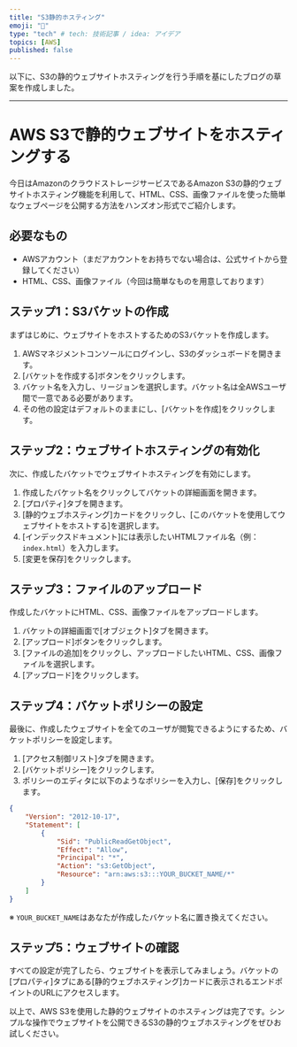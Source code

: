 ```yaml
---
title: "S3静的ホスティング"
emoji: "📝"
type: "tech" # tech: 技術記事 / idea: アイデア
topics: [AWS]
published: false
---
```



以下に、S3の静的ウェブサイトホスティングを行う手順を基にしたブログの草案を作成しました。

---

# AWS S3で静的ウェブサイトをホスティングする

今日はAmazonのクラウドストレージサービスであるAmazon S3の静的ウェブサイトホスティング機能を利用して、HTML、CSS、画像ファイルを使った簡単なウェブページを公開する方法をハンズオン形式でご紹介します。

## 必要なもの

- AWSアカウント（まだアカウントをお持ちでない場合は、公式サイトから登録してください）
- HTML、CSS、画像ファイル（今回は簡単なものを用意しております）

## ステップ1：S3バケットの作成

まずはじめに、ウェブサイトをホストするためのS3バケットを作成します。

1. AWSマネジメントコンソールにログインし、S3のダッシュボードを開きます。
2. [バケットを作成する]ボタンをクリックします。
3. バケット名を入力し、リージョンを選択します。バケット名は全AWSユーザ間で一意である必要があります。
4. その他の設定はデフォルトのままにし、[バケットを作成]をクリックします。

## ステップ2：ウェブサイトホスティングの有効化

次に、作成したバケットでウェブサイトホスティングを有効にします。

1. 作成したバケット名をクリックしてバケットの詳細画面を開きます。
2. [プロパティ]タブを開きます。
3. [静的ウェブホスティング]カードをクリックし、[このバケットを使用してウェブサイトをホストする]を選択します。
4. [インデックスドキュメント]には表示したいHTMLファイル名（例：`index.html`）を入力します。
5. [変更を保存]をクリックします。

## ステップ3：ファイルのアップロード

作成したバケットにHTML、CSS、画像ファイルをアップロードします。

1. バケットの詳細画面で[オブジェクト]タブを開きます。
2. [アップロード]ボタンをクリックします。
3. [ファイルの追加]をクリックし、アップロードしたいHTML、CSS、画像ファイルを選択します。
4. [アップロード]をクリックします。

## ステップ4：バケットポリシーの設定

最後に、作成したウェブサイトを全てのユーザが閲覧できるようにするため、バケットポリシーを設定します。

1. [アクセス制御リスト]タブを開きます。
2. [バケットポリシー]をクリックします。
3. ポリシーのエディタに以下のようなポリシーを入力し、[保存]をクリックします。

```json
{
    "Version": "2012-10-17",
    "Statement": [
        {
            "Sid": "PublicReadGetObject",
            "Effect": "Allow",
            "Principal": "*",
            "Action": "s3:GetObject",
            "Resource": "arn:aws:s3:::YOUR_BUCKET_NAME/*"
        }
    ]
}
```

※ `YOUR_BUCKET_NAME`はあなたが作成したバケット名に置き換えてください。

## ステップ5：ウェブサイトの確認

すべての設定が完了したら、ウェブサイトを表示してみましょう。バケットの[プロパティ]タブにある[静的ウェブホスティング]カードに表示されるエンドポイントのURLにアクセスします。

以上で、AWS S3を使用した静的ウェブサイトのホスティングは完了です。シンプルな操作でウェブサイトを公開できるS3の静的ウェブホスティングをぜひお試しください。
